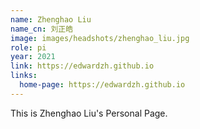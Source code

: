 ```yaml
---
name: Zhenghao Liu
name_cn: 刘正皓
image: images/headshots/zhenghao_liu.jpg
role: pi
year: 2021
link: https://edwardzh.github.io
links:
  home-page: https://edwardzh.github.io
---
```


This is Zhenghao Liu's Personal Page.